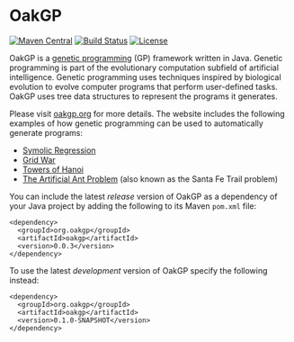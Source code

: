 # OakGP
[![Maven Central](https://img.shields.io/maven-central/v/org.oakgp/oakgp.svg)](http://search.maven.org/#search%7Cga%7C1%7Cg%3A%22org.oakgp%22%20AND%20a%3A%22oakgp%22)
[![Build Status](https://travis-ci.org/s-webber/oakgp.png?branch=master)](https://travis-ci.org/s-webber/oakgp)
[![License](https://img.shields.io/badge/license-Apache%20v2.0-blue.svg)](http://www.apache.org/licenses/LICENSE-2.0)

OakGP is a [genetic programming](http://www.oakgp.org/introduction-to-genetic-programming) (GP) framework written in Java. Genetic programming is part of the evolutionary computation subfield of artificial intelligence. Genetic programming uses techniques inspired by biological evolution to evolve computer programs that perform user-defined tasks. OakGP uses tree data structures to represent the programs it generates.

Please visit [oakgp.org](http://www.oakgp.org/) for more details. The website includes the following examples of how genetic programming can be used to automatically generate programs:

- [Symolic Regression](http://www.oakgp.org/symbolic-regression)
- [Grid War](http://www.oakgp.org/grid-war)
- [Towers of Hanoi](http://www.oakgp.org/towers-of-hanoi)
- [The Artificial Ant Problem](http://www.oakgp.org/artificial-ant-problem) (also known as the Santa Fe Trail problem)

You can include the latest *release* version of OakGP as a dependency of your Java project by adding the following to its Maven `pom.xml` file:

```
<dependency>
  <groupId>org.oakgp</groupId>
  <artifactId>oakgp</artifactId>
  <version>0.0.3</version>
</dependency>
```

To use the latest *development* version of OakGP specify the following instead:

```
<dependency>
  <groupId>org.oakgp</groupId>
  <artifactId>oakgp</artifactId>
  <version>0.1.0-SNAPSHOT</version>
</dependency>
```
